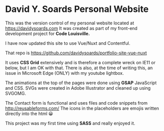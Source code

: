 # David Y. Soards Personal Website

This was the version control of my personal website located at https://davidysoards.com
It was created as part of my front-end development project for **Code Louisville.**

I have now updated this site to use Vue/Nuxt and Contentful.

That repo is https://github.com/davidysoards/portfolio-site-vue-nuxt

It uses **CSS Grid** extensively and is therefore a complete wreck on IE11 or below, but I am OK with that.
There is also, at the time of writing this, an issue in Microsoft Edge (ONLY) with my youtube lightbox.

The animations at the top of the pages were done using **GSAP** JavaScript and CSS.
SVGs were created in Adobe Illustrator and cleaned up using SVGOMG.

The Contact form is functional and uses files and code snippets from http://reusableforms.com/
The icons in the placeholders are emojis written directly into the html 😀

This project was my first time using **SASS** and really enjoyed it.
